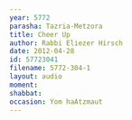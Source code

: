 ```yaml
---
year: 5772
parasha: Tazria-Metzora
title: Cheer Up
author: Rabbi Eliezer Hirsch
date: 2012-04-28
id: 57723041
filename: 5772-304-1
layout: audio
moment: 
shabbat: 
occasion: Yom haAtzmaut
---
```

